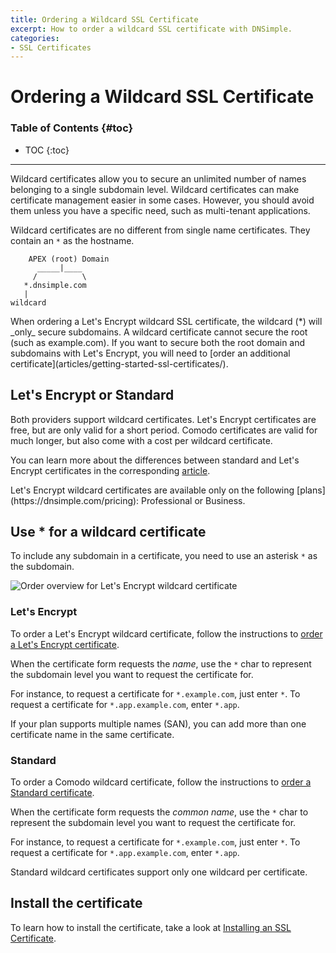 ```yaml
---
title: Ordering a Wildcard SSL Certificate
excerpt: How to order a wildcard SSL certificate with DNSimple.
categories:
- SSL Certificates
---
```


# Ordering a Wildcard SSL Certificate

### Table of Contents {#toc}

* TOC
{:toc}

---

Wildcard certificates allow you to secure an unlimited number of names belonging to a single subdomain level. Wildcard certificates can make certificate management easier in some cases. However, you should avoid them unless you have a specific need, such as multi-tenant applications.

Wildcard certificates are no different from single name certificates. They contain an `*` as the hostname.

```
    APEX (root) Domain
      _____|____
     /          \
   *.dnsimple.com
   |
wildcard
```

<warning>
When ordering a Let's Encrypt wildcard SSL certificate, the wildcard (*) will _only_ secure subdomains. A wildcard certificate cannot secure the root (such as example.com). If you want to secure both the root domain and subdomains with Let's Encrypt, you will need to [order an additional certificate](articles/getting-started-ssl-certificates/).
</warning>

## Let's Encrypt or Standard

Both providers support wildcard certificates. Let's Encrypt certificates are free, but are only valid for a short period. Comodo certificates are valid for much longer, but also come with a cost per wildcard certificate.

You can learn more about the differences between standard and Let's Encrypt certificates in the corresponding [article](/articles/standard-vs-letsencrypt/).

<info>
Let's Encrypt wildcard certificates are available only on the following [plans](https://dnsimple.com/pricing): Professional or Business.
</info>

## Use * for a wildcard certificate

To include any subdomain in a certificate, you need to use an asterisk `*` as the subdomain.

![Order overview for Let's Encrypt wildcard certificate](/files/lets-encrypt-wildcard-order.png)

### Let's Encrypt

To order a Let's Encrypt wildcard certificate, follow the instructions to [order a Let's Encrypt certificate](/articles/ordering-lets-encrypt-certificate/).

When the certificate form requests the _name_, use the `*` char to represent the subdomain level you want to request the certificate for.

For instance, to request a certificate for `*.example.com`, just enter `*`. To request a certificate for `*.app.example.com`, enter `*.app`.

<info>
If your plan supports multiple names (SAN), you can add more than one certificate name in the same certificate.
</info>


### Standard

To order a Comodo wildcard certificate, follow the instructions to [order a Standard certificate](/articles/ordering-standard-certificate/).

When the certificate form requests the _common name_, use the `*` char to represent the subdomain level you want to request the certificate for.

For instance, to request a certificate for `*.example.com`, just enter `*`. To request a certificate for `*.app.example.com`, enter `*.app`.

<note>
Standard wildcard certificates support only one wildcard per certificate.
</note>


## Install the certificate

To learn how to install the certificate, take a look at [Installing an SSL Certificate](/articles/installing-ssl-certificate/).

